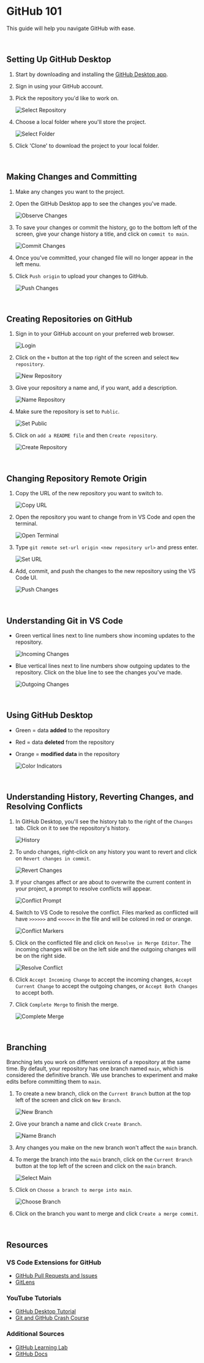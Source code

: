 # GitHub 101

This guide will help you navigate GitHub with ease.

<br>

## Setting Up GitHub Desktop

1. Start by downloading and installing the [GitHub Desktop app](https://desktop.github.com/).
2. Sign in using your GitHub account.
3. Pick the repository you'd like to work on.

    ![Select Repository](resources/image_2023-07-27_22-06-51.png)

4. Choose a local folder where you'll store the project.

    ![Select Folder](resources/image_2023-07-27_22-06-54.png)

5. Click 'Clone' to download the project to your local folder.

<br>

## Making Changes and Committing

1. Make any changes you want to the project.
2. Open the GitHub Desktop app to see the changes you've made.

    ![Observe Changes](resources/image_2023-07-27_22-21-52.png)

3. To save your changes or commit the history, go to the bottom left of the screen, give your change history a title, and click on `commit to main`.

    ![Commit Changes](resources/image_2023-07-27_22-29-22.png)

4. Once you've committed, your changed file will no longer appear in the left menu.
5. Click `Push origin` to upload your changes to GitHub.

    ![Push Changes](resources/image_2023-07-27_22-30-59.png)

<br>

## Creating Repositories on GitHub

1. Sign in to your GitHub account on your preferred web browser.

    ![Login](resources/1.png)

2. Click on the `+` button at the top right of the screen and select `New repository`.

    ![New Repository](resources/2.5.png)

3. Give your repository a name and, if you want, add a description.

    ![Name Repository](resources/4.png)

4. Make sure the repository is set to `Public`.

    ![Set Public](resources/5.png)

5. Click on `add a README file` and then `Create repository`.

    ![Create Repository](resources/6.png)

<br>

## Changing Repository Remote Origin

1. Copy the URL of the new repository you want to switch to.

    ![Copy URL](resources/8.png)

2. Open the repository you want to change from in VS Code and open the terminal.

    ![Open Terminal](resources/9.png)

3. Type `git remote set-url origin <new repository url>` and press enter.

    ![Set URL](resources/10.png)

4. Add, commit, and push the changes to the new repository using the VS Code UI.

    ![Push Changes](resources/11.png)

<br>

## Understanding Git in VS Code

- Green vertical lines next to line numbers show incoming updates to the repository.

    ![Incoming Changes](resources/image_2023-07-27_22-35-04.png)

- Blue vertical lines next to line numbers show outgoing updates to the repository. Click on the blue line to see the changes you've made.

    ![Outgoing Changes](resources/image_2023-07-27_23-09-10.png)

<br>

## Using GitHub Desktop

- Green = data **added** to the repository
- Red = data **deleted** from the repository
- Orange = **modified data** in the repository

    ![Color Indicators](resources/image_2023-07-27_23-18-22.png)

<br>

## Understanding History, Reverting Changes, and Resolving Conflicts

1. In GitHub Desktop, you'll see the history tab to the right of the `Changes` tab. Click on it to see the repository's history.

    ![History](resources/image_2023-07-27_23-25-48.png)

2. To undo changes, right-click on any history you want to revert and click on `Revert changes in commit`.

    ![Revert Changes](resources/image_2023-07-27_23-32-01.png)

3. If your changes affect or are about to overwrite the current content in your project, a prompt to resolve conflicts will appear.

    ![Conflict Prompt](resources/image_2023-07-28_08-26-24.png)

4. Switch to VS Code to resolve the conflict. Files marked as conflicted will have `>>>>>>` and `<<<<<<` in the file and will be colored in red or orange.

    ![Conflict Markers](resources/image_2023-07-28_08-26-31.png)

5. Click on the conflicted file and click on `Resolve in Merge Editor`. The incoming changes will be on the left side and the outgoing changes will be on the right side.

    ![Resolve Conflict](resources/image_2023-07-28_08-29-11.png)

6. Click `Accept Incoming Change` to accept the incoming changes, `Accept Current Change` to accept the outgoing changes, or `Accept Both Changes` to accept both.

7. Click `Complete Merge` to finish the merge.

    ![Complete Merge](resources/image_2023-07-28_08-33-51.png)

<br>

## Branching

Branching lets you work on different versions of a repository at the same time. By default, your repository has one branch named `main`, which is considered the definitive branch. We use branches to experiment and make edits before committing them to `main`.

1. To create a new branch, click on the `Current Branch` button at the top left of the screen and click on `New Branch`.

    ![New Branch](resources/image_2023-07-28_08-47-02.png)

2. Give your branch a name and click `Create Branch`.

    ![Name Branch](resources/image_2023-07-28_08-48-14.png)

3. Any changes you make on the new branch won't affect the `main` branch.

4. To merge the branch into the `main` branch, click on the `Current Branch` button at the top left of the screen and click on the `main` branch.

    ![Select Main](resources/image_2023-07-28_08-54-17.png)

5. Click on `Choose a branch to merge into main`.

    ![Choose Branch](resources/image_2023-07-28_08-55-17.png)

6. Click on the branch you want to merge and click `Create a merge commit`.

<br>

## Resources

### VS Code Extensions for GitHub

- [GitHub Pull Requests and Issues](https://marketplace.visualstudio.com/items?itemName=GitHub.vscode-pull-request-github)
- [GitLens](https://marketplace.visualstudio.com/items?itemName=eamodio.gitlens)

### YouTube Tutorials

- [GitHub Desktop Tutorial](https://www.youtube.com/watch?v=8Dd7KRpKeaE)
- [Git and GitHub Crash Course](https://www.youtube.com/watch?v=tRZGeaHPoaw)

### Additional Sources

- [GitHub Learning Lab](https://github.com/apps/github-learning-lab)
- [GitHub Docs](https://docs.github.com/en)
